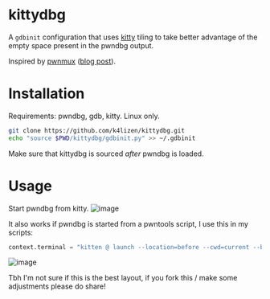 # kittydbg

A `gdbinit` configuration that uses [kitty](https://github.com/kovidgoyal/kitty) tiling to take better advantage of the empty space present in the pwndbg output.

Inspired by [pwnmux](https://github.com/joaogodinho/pwnmux) ([blog post](https://blog.jcfg.re/posts/pwndbg-tmux/)). 

# Installation
Requirements: pwndbg, gdb, kitty. Linux only.
```bash
git clone https://github.com/k4lizen/kittydbg.git
echo "source $PWD/kittydbg/gdbinit.py" >> ~/.gdbinit
```
Make sure that kittydbg is sourced *after* pwndbg is loaded.

# Usage
Start pwndbg from kitty.
![image](https://github.com/user-attachments/assets/04e57a6d-710a-4bce-8d9c-af79cd2a3086)

It also works if pwndbg is started from a pwntools script, I use this in my scripts: 
```python
context.terminal = "kitten @ launch --location=before --cwd=current --bias=65".split()
```
![image](https://github.com/user-attachments/assets/056b99fd-146e-4330-b39f-ea36cd28fdbc)

Tbh I'm not sure if this is the best layout, if you fork this / make some adjustments please do share!
